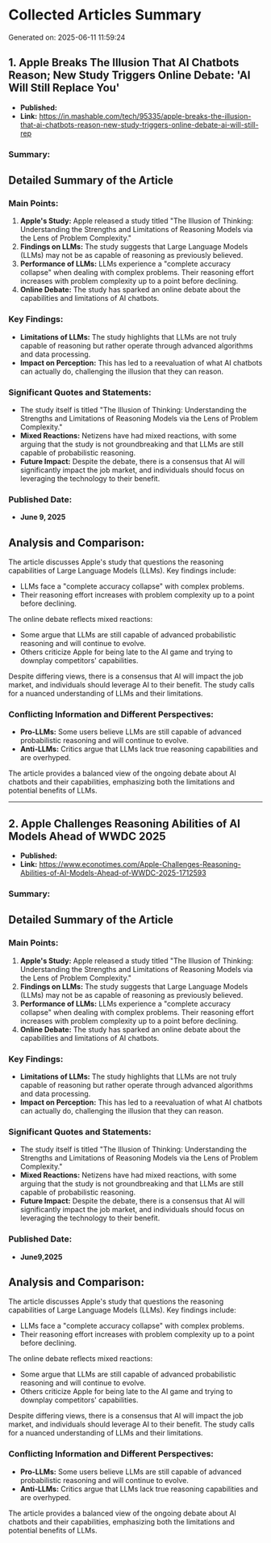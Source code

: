 # Collected Articles Summary

Generated on: 2025-06-11 11:59:24

## 1. Apple Breaks The Illusion That AI Chatbots Reason; New Study Triggers Online Debate: 'AI Will Still Replace You'

- **Published:** 
- **Link:** https://in.mashable.com/tech/95335/apple-breaks-the-illusion-that-ai-chatbots-reason-new-study-triggers-online-debate-ai-will-still-rep

### Summary:

## **Detailed Summary of the Article**

### **Main Points:**
1. **Apple's Study:** Apple released a study titled "The Illusion of Thinking: Understanding the Strengths and Limitations of Reasoning Models via the Lens of Problem Complexity."
2. **Findings on LLMs:** The study suggests that Large Language Models (LLMs) may not be as capable of reasoning as previously believed.
3. **Performance of LLMs:** LLMs experience a "complete accuracy collapse" when dealing with complex problems. Their reasoning effort increases with problem complexity up to a point before declining.
4. **Online Debate:** The study has sparked an online debate about the capabilities and limitations of AI chatbots.

### **Key Findings:**
- **Limitations of LLMs:** The study highlights that LLMs are not truly capable of reasoning but rather operate through advanced algorithms and data processing.
- **Impact on Perception:** This has led to a reevaluation of what AI chatbots can actually do, challenging the illusion that they can reason.

### **Significant Quotes and Statements:**
- The study itself is titled "The Illusion of Thinking: Understanding the Strengths and Limitations of Reasoning Models via the Lens of Problem Complexity."
- **Mixed Reactions:** Netizens have had mixed reactions, with some arguing that the study is not groundbreaking and that LLMs are still capable of probabilistic reasoning.
- **Future Impact:** Despite the debate, there is a consensus that AI will significantly impact the job market, and individuals should focus on leveraging the technology to their benefit.

### **Published Date:**
- **June 9, 2025**

## **Analysis and Comparison:**
The article discusses Apple's study that questions the reasoning capabilities of Large Language Models (LLMs). Key findings include:
- LLMs face a "complete accuracy collapse" with complex problems.
- Their reasoning effort increases with problem complexity up to a point before declining.

The online debate reflects mixed reactions:
- Some argue that LLMs are still capable of advanced probabilistic reasoning and will continue to evolve.
- Others criticize Apple for being late to the AI game and trying to downplay competitors' capabilities.

Despite differing views, there is a consensus that AI will impact the job market, and individuals should leverage AI to their benefit. The study calls for a nuanced understanding of LLMs and their limitations.

### **Conflicting Information and Different Perspectives:**
- **Pro-LLMs:** Some users believe LLMs are still capable of advanced probabilistic reasoning and will continue to evolve.
- **Anti-LLMs:** Critics argue that LLMs lack true reasoning capabilities and are overhyped.

The article provides a balanced view of the ongoing debate about AI chatbots and their capabilities, emphasizing both the limitations and potential benefits of LLMs.

---

## 2. Apple Challenges Reasoning Abilities of AI Models Ahead of WWDC 2025

- **Published:** 
- **Link:** https://www.econotimes.com/Apple-Challenges-Reasoning-Abilities-of-AI-Models-Ahead-of-WWDC-2025-1712593

### Summary:

## **Detailed Summary of the Article**

### **Main Points:**
1. **Apple's Study:** Apple released a study titled "The Illusion of Thinking: Understanding the Strengths and Limitations of Reasoning Models via the Lens of Problem Complexity."
2. **Findings on LLMs:** The study suggests that Large Language Models (LLMs) may not be as capable of reasoning as previously believed.
3. **Performance of LLMs:** LLMs experience a "complete accuracy collapse" when dealing with complex problems. Their reasoning effort increases with problem complexity up to a point before declining.
4. **Online Debate:** The study has sparked an online debate about the capabilities and limitations of AI chatbots.

### **Key Findings:**
- **Limitations of LLMs:** The study highlights that LLMs are not truly capable of reasoning but rather operate through advanced algorithms and data processing.
- **Impact on Perception:** This has led to a reevaluation of what AI chatbots can actually do, challenging the illusion that they can reason.

### **Significant Quotes and Statements:**
- The study itself is titled "The Illusion of Thinking: Understanding the Strengths and Limitations of Reasoning Models via the Lens of Problem Complexity."
- **Mixed Reactions:** Netizens have had mixed reactions, with some arguing that the study is not groundbreaking and that LLMs are still capable of probabilistic reasoning.
- **Future Impact:** Despite the debate, there is a consensus that AI will significantly impact the job market, and individuals should focus on leveraging the technology to their benefit.

### **Published Date:**
- **June9,2025**

## **Analysis and Comparison:**
The article discusses Apple's study that questions the reasoning capabilities of Large Language Models (LLMs). Key findings include:
- LLMs face a "complete accuracy collapse" with complex problems.
- Their reasoning effort increases with problem complexity up to a point before declining.

The online debate reflects mixed reactions:
- Some argue that LLMs are still capable of advanced probabilistic reasoning and will continue to evolve.
- Others criticize Apple for being late to the AI game and trying to downplay competitors' capabilities.

Despite differing views, there is a consensus that AI will impact the job market, and individuals should leverage AI to their benefit. The study calls for a nuanced understanding of LLMs and their limitations.

### **Conflicting Information and Different Perspectives:**
- **Pro-LLMs:** Some users believe LLMs are still capable of advanced probabilistic reasoning and will continue to evolve.
- **Anti-LLMs:** Critics argue that LLMs lack true reasoning capabilities and are overhyped.

The article provides a balanced view of the ongoing debate about AI chatbots and their capabilities, emphasizing both the limitations and potential benefits of LLMs.

